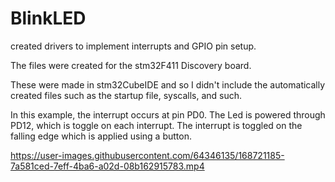 # BlinkLED
created drivers to implement interrupts and GPIO pin setup.

The files were created for the stm32F411 Discovery board.

These were made in stm32CubeIDE and so I didn't include the 
automatically created files such as the startup file, syscalls, and such.

In this example, the interrupt occurs at pin PD0. The Led is powered through
PD12, which is toggle on each interrupt. The interrupt is toggled on the falling
edge which is applied using a button.



https://user-images.githubusercontent.com/64346135/168721185-7a581ced-7eff-4ba6-a02d-08b162915783.mp4

